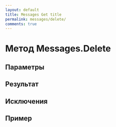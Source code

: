 ```yaml
---
layout: default
title: Messages Get title
permalink: messages/delete/
comments: true
---
```

# Метод Messages.Delete

## Параметры

## Результат

## Исключения

## Пример
```csharp

```
